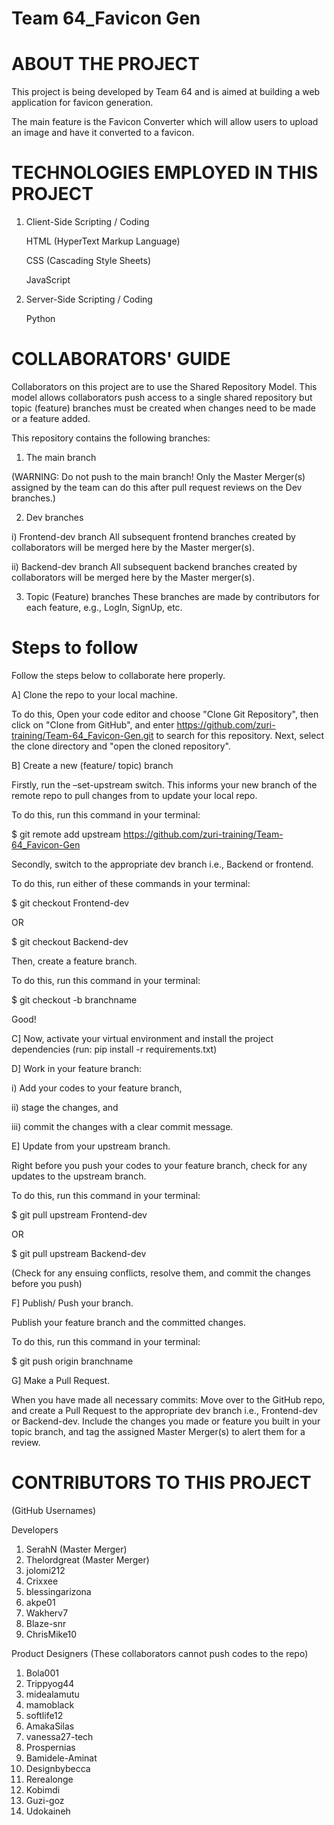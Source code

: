# Team 64_Favicon Gen
# ABOUT THE PROJECT

This project is being developed by Team 64 and is aimed at building a web application for favicon generation.

The main feature is the Favicon Converter which will allow users to upload an image and have it converted to a favicon. 

# TECHNOLOGIES EMPLOYED IN THIS PROJECT
1) Client-Side Scripting / Coding
      
      HTML (HyperText Markup Language)

      CSS (Cascading Style Sheets)
      
      JavaScript
2) Server-Side Scripting / Coding

      Python

# COLLABORATORS' GUIDE

Collaborators on this project are to use the Shared Repository Model. This model allows collaborators push access to a single shared repository but topic (feature) branches must be created when changes need to be made or a feature added.

This repository contains the following branches:
1) The main branch

(WARNING: Do not push to the main branch! Only the Master Merger(s) assigned by the team can do this after pull request reviews on the Dev branches.)

2) Dev branches

i) Frontend-dev branch
All subsequent frontend branches created by collaborators will be merged here by the Master merger(s).

ii) Backend-dev branch
All subsequent backend branches created by collaborators will be merged here by the Master merger(s).

3) Topic (Feature) branches
These branches are made by contributors for each feature, e.g., LogIn, SignUp, etc. 

# Steps to follow
Follow the steps below to collaborate here properly.

A] Clone the repo to your local machine.

To do this, 
Open your code editor and choose "Clone Git Repository", then click on "Clone from GitHub", and enter https://github.com/zuri-training/Team-64_Favicon-Gen.git to search for this repository. 
Next, select the clone directory and "open the cloned repository".

B] Create a new (feature/ topic) branch

Firstly, run the –set-upstream switch. This informs your new branch of the remote repo to pull changes from to update your local repo.

To do this, run this command in your terminal:

$ git remote add upstream https://github.com/zuri-training/Team-64_Favicon-Gen

Secondly, switch to the appropriate dev branch i.e., Backend or frontend.

To do this, run either of these commands in your terminal:

$ git checkout Frontend-dev

OR

$ git checkout Backend-dev

Then, create a feature branch.

To do this, run this command in your terminal:

$ git checkout -b branchname

Good!

C] Now, activate your virtual environment and install the project dependencies (run: pip install -r requirements.txt)

D] Work in your feature branch:

i) Add your codes to your feature branch,

ii) stage the changes, and

iii) commit the changes with a clear commit message.

E] Update from your upstream branch.

Right before you push your codes to your feature branch, check for any updates to the upstream branch. 

To do this, run this command in your terminal:

$ git pull upstream Frontend-dev

OR

$ git pull upstream Backend-dev

(Check for any ensuing conflicts, resolve them, and commit the changes before you push)

F] Publish/ Push your branch.

Publish your feature branch and the committed changes.

To do this, run this command in your terminal:

$ git push origin branchname

G] Make a Pull Request.

When you have made all necessary commits:
Move over to the GitHub repo, and create a Pull Request to the appropriate dev branch i.e., Frontend-dev or Backend-dev. Include the changes you made or feature you built in your topic branch, and tag the assigned Master Merger(s) to alert them for a review.

# CONTRIBUTORS TO THIS PROJECT
(GitHub Usernames)

Developers
1) SerahN (Master Merger)
2) Thelordgreat (Master Merger)
3) jolomi212
4) Crixxee
5) blessingarizona
6) akpe01
7) Wakherv7
8) Blaze-snr
9) ChrisMike10

Product Designers (These collaborators cannot push codes to the repo)
1) Bola001
2) Trippyog44
3) midealamutu
4) mamoblack
5) softlife12
6) AmakaSilas
7) vanessa27-tech
8) Prospernias
9) Bamidele-Aminat
10) Designbybecca
11) Rerealonge
12) Kobimdi
13) Guzi-goz
14) Udokaineh